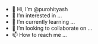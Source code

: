 - 👋 Hi, I’m @purohityash
- 👀 I’m interested in ...
- 🌱 I’m currently learning ...
- 💞️ I’m looking to collaborate on ...
- 📫 How to reach me ...

<!---
purohityash/purohityash is a ✨ special ✨ repository because its `README.md` (this file) appears on your GitHub profile.
You can click the Preview link to take a look at your changes.
--->
